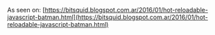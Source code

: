 As seen on: [https://bitsquid.blogspot.com.ar/2016/01/hot-reloadable-javascript-batman.html](https://bitsquid.blogspot.com.ar/2016/01/hot-reloadable-javascript-batman.html)